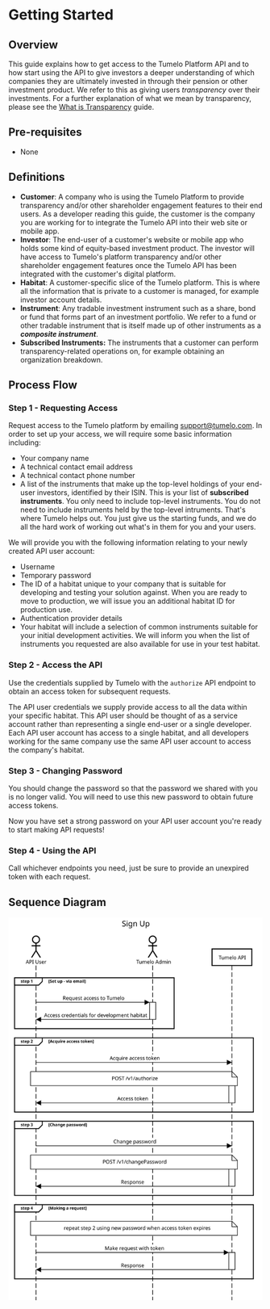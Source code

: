 # Getting Started

## Overview

This guide explains how to get access to the Tumelo Platform API and to how start using the API to give investors a deeper understanding of which companies they are ultimately invested in through their pension or other investment product. We refer to this as giving users *transparency* over their investments. For a further explanation of what we mean by transparency, please see the [What is Transparency](../What_is_Transparency/README.md) guide.

## Pre-requisites

* None

## Definitions

* **Customer**: A company who is using the Tumelo Platform to provide transparency and/or other shareholder engagement features to their end users. As a developer reading this guide, the customer is the company you are working for to integrate the Tumelo API into their web site or mobile app.
* **Investor**: The end-user of a customer's website or mobile app who holds some kind of equity-based investment product. The investor will have access to Tumelo's platform transparency and/or other shareholder engagement features once the Tumelo API has been integrated with the customer's digital platform.
* **Habitat**: A customer-specific slice of the Tumelo platform. This is where all the information that is private to a customer is managed, for example investor account details.
* **Instrument**: Any tradable investment instrument such as a share, bond or fund that forms part of an investment portfolio. We refer to a fund or other tradable instrument that is itself made up of other instruments as a ***composite instrument***.
* **Subscribed Instruments:** The instruments that a customer can perform transparency-related operations on, for example obtaining an organization breakdown.

## Process Flow

### Step 1 - Requesting Access

Request access to the Tumelo platform by emailing [support@tumelo.com](mailto:support@tumelo.com). In order to set up your access, we will require some basic information including:

* Your company name
* A technical contact email address
* A technical contact phone number
* A list of the instruments that make up the top-level holdings of your end-user investors, identified by their ISIN. This is your list of **subscribed instruments**. You only need to include top-level instruments. You do not need to include instruments held by the top-level intruments. That's where Tumelo helps out. You just give us the starting funds, and we do all the hard work of working out what's in them for you and your users.

We will provide you with the following information relating to your newly created API user account:

* Username
* Temporary password
* The ID of a habitat unique to your company that is suitable for developing and testing your solution against. When you are ready to move to production, we will issue you an additional habitat ID for production use.
* Authentication provider details
* Your habitat will include a selection of common instruments suitable for your initial development activities. We will inform you when the list of instruments you requested are also available for use in your test habitat.


### Step 2 - Access the API

Use the credentials supplied by Tumelo with the `authorize` API endpoint to obtain an access token for subsequent requests.

The API user credentials we supply provide access to all the data within your specific habitat. This API user should be thought of as a service account rather than representing a single end-user or a single developer. Each API user account has access to a single habitat, and all developers working for the same company use the same API user account to access the company's habitat.

### Step 3 - Changing Password

You should change the password so that the password we shared with you is no longer valid. You will need to use this new password to obtain future access tokens.

Now you have set a strong password on your API user account you're ready to start making API requests!

### Step 4 - Using the API
Call whichever endpoints you need, just be sure to provide an unexpired token with each request.

## Sequence Diagram

![sequence.svg](./sequence.svg)